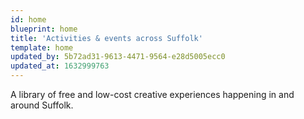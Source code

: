 ```yaml
---
id: home
blueprint: home
title: 'Activities & events across Suffolk'
template: home
updated_by: 5b72ad31-9613-4471-9564-e28d5005ecc0
updated_at: 1632999763
---
```

A library of free and low-cost creative experiences happening in and around Suffolk.